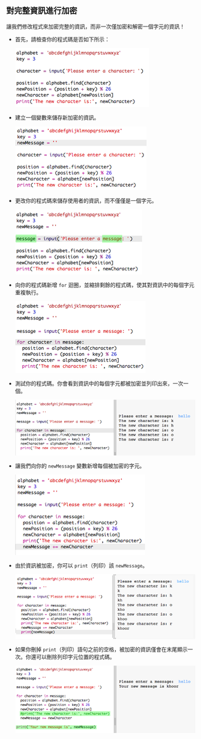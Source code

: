 ## 對完整資訊進行加密

讓我們修改程式來加密完整的資訊，而非一次僅加密和解密一個字元的資訊！



+ 首先，請檢查你的程式碼是否如下所示：

	![screenshot](images/messages-character-finished.png)

+ 建立一個變數來儲存新加密的資訊。

	![screenshot](images/messages-newmessage.png)

+ 更改你的程式碼來儲存使用者的資訊，而不僅僅是一個字元。

	![screenshot](images/messages-message.png)

+ 向你的程式碼新增 `for` 迴圈，並縮排剩餘的程式碼，使其對資訊中的每個字元重複執行。

	![screenshot](images/messages-loop.png)

+ 測試你的程式碼。你會看到資訊中的每個字元都被加密並列印出來，一次一個。

	![screenshot](images/messages-loop-test.png)

+ 讓我們向你的 `newMessage` 變數新增每個被加密的字元。

	![screenshot](images/messges-message-add-character.png)

+ 由於資訊被加密，你可以 `print`（列印）該 `newMessage`。

	![screenshot](images/messages-print-message-characters.png)

+ 如果你刪掉 `print`（列印）語句之前的空格，被加密的資訊僅會在末尾顯示一次。你還可以刪除列印字元位置的程式碼。

	![screenshot](images/messages-print-message-comment.png)



